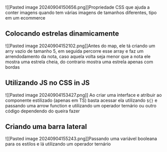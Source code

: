 ![[Pasted image 20240904150656.png]]Propriedade CSS que ajuda a conter imagens quando tem várias imagens de tamanhos diferentes, tipo em um ecommerce

## Colocando estrelas dinamicamente
![[Pasted image 20240904152102.png]]Antes do map, ele tá criando um arry vazio de tamanho 5, em seguida percorre esse array e faz um arrendodamento da nota, caso aquela volta seja menor que a nota ele mostra uma estrela cheia, do contrario mostra uma estrela apenas com bordas

## Utilizando JS no CSS in JS
![[Pasted image 20240904153427.png]]
Ao criar uma interface e atribuir ao componente estilizado (apenas em TS) basta acessar ela utilizando `${}` e passando uma arrow function e utilizando um operador ternário ou outro código dependendo do queira fazer

## Criando uma barra lateral
![[Pasted image 20240904155243.png]]Passando uma variável booleana para os estilos e lá utilizando um operador ternário